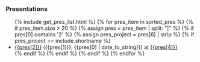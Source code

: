 ### Presentations
<ul>
{% include get_pres_list.html %}
{% for pres_item in sorted_pres %}
{% if pres_item.size  > 20 %}
{% assign pres = pres_item | split: "|" %}
{% if pres[0] contains '2' %}
{% assign pres_project = pres[6] | strip %}
{% if pres_project  == include.shortname  %}
<li> <a href="{{pres[3]}}">{{pres[2]}}</a> ({{pres[1]}}, {{pres[0] | date_to_string}}) at <a href="{{pres[5]}}">{{pres[4]}}</a> </li>
{% endif %}
{% endif %}
{% endif %}
{% endfor %}
</ul>